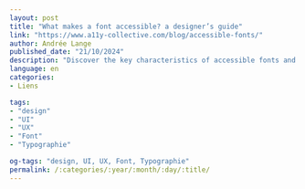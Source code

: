 ```yaml
---
layout: post
title: "What makes a font accessible? a designer’s guide"
link: "https://www.a11y-collective.com/blog/accessible-fonts/"
author: Andrée Lange
published_date: "21/10/2024"
description: "Discover the key characteristics of accessible fonts and learn best practices for selecting and combining typefaces that ensure readability for all users."
language: en
categories:
- Liens

tags:
- "design"
- "UI"
- "UX"
- "Font"
- "Typographie"

og-tags: "design, UI, UX, Font, Typographie"
permalink: /:categories/:year/:month/:day/:title/
---
```

